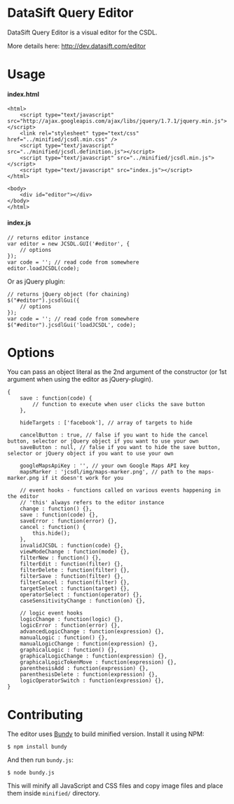 DataSift Query Editor
======

DataSift Query Editor is a visual editor for the CSDL.

More details here: http://dev.datasift.com/editor

Usage
======

#### index.html
    <html>
        <script type="text/javascript" src="http://ajax.googleapis.com/ajax/libs/jquery/1.7.1/jquery.min.js"></script>
	    <link rel="stylesheet" type="text/css" href="../minified/jcsdl.min.css" />
	    <script type="text/javascript" src="../minified/jcsdl.definition.js"></script>
	    <script type="text/javascript" src="../minified/jcsdl.min.js"></script>
	    <script type="text/javascript" src="index.js"></script>
	</html>

    <body>
        <div id="editor"></div>
    </body>
    </html>

#### index.js

	// returns editor instance
    var editor = new JCSDL.GUI('#editor', {
    	// options
    });
    var code = ''; // read code from somewhere
    editor.loadJCSDL(code);

Or as jQuery plugin:

	// returns jQuery object (for chaining)
    $("#editor").jcsdlGui({
    	// options
    });
    var code = ''; // read code from somewhere
    $("#editor").jcsdlGui('loadJCSDL', code);

Options
======

You can pass an object literal as the 2nd argument of the constructor (or 1st argument when using the editor as jQuery-plugin).

    {
    	save : function(code) {
    		// function to execute when user clicks the save button
    	},

    	hideTargets : ['facebook'], // array of targets to hide
    	
    	cancelButton : true, // false if you want to hide the cancel button, selector or jQuery object if you want to use your own
    	saveButton : null, // false if you want to hide the save button, selector or jQuery object if you want to use your own
    	
    	googleMapsApiKey : '', // your own Google Maps API key
    	mapsMarker : 'jcsdl/img/maps-marker.png', // path to the maps-marker.png if it doesn't work for you

    	// event hooks - functions called on various events happening in the editor
    	// 'this' always refers to the editor instance
    	change : function() {},
        save : function(code) {},
        saveError : function(error) {},
        cancel : function() {
            this.hide();
        },
        invalidJCSDL : function(code) {},
        viewModeChange : function(mode) {},
        filterNew : function() {},
        filterEdit : function(filter) {},
        filterDelete : function(filter) {},
        filterSave : function(filter) {},
        filterCancel : function(filter) {},
        targetSelect : function(target) {},
        operatorSelect : function(operator) {},
        caseSensitivityChange : function(on) {},

        // logic event hooks
        logicChange : function(logic) {},
        logicError : function(error) {},
        advancedLogicChange : function(expression) {},
        manualLogic : function() {},
        manualLogicChange : function(expression) {},
        graphicalLogic : function() {},
        graphicalLogicChange : function(expression) {},
        graphicalLogicTokenMove : function(expression) {},
        parenthesisAdd : function(expression) {},
        parenthesisDelete : function(expression) {},
        logicOperatorSwitch : function(expression) {},
    }


Contributing
======

The editor uses [Bundy](https://github.com/michaldudek/Bundy) to build minified version. Install it using NPM:

    $ npm install bundy

And then run `bundy.js`:

    $ node bundy.js

This will minify all JavaScript and CSS files and copy image files and place them inside `minified/` directory.